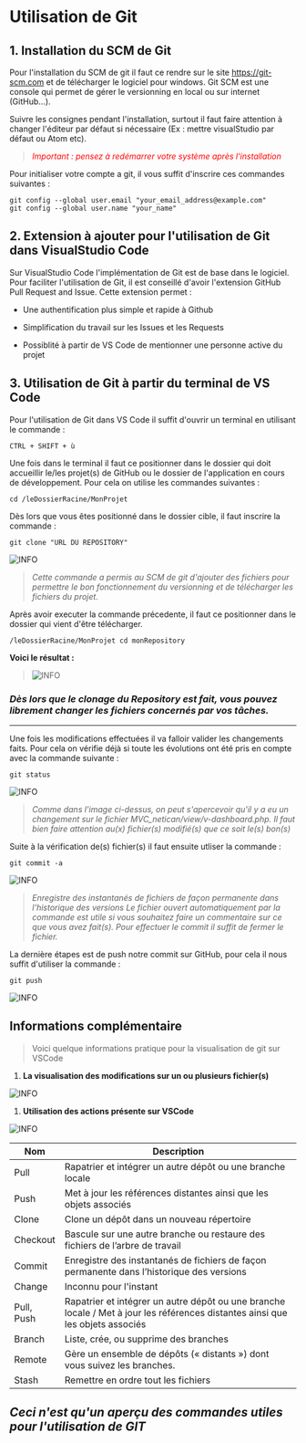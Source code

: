 # Utilisation de Git

## 1. **Installation du SCM de Git**

Pour l'installation du SCM de git il faut ce rendre sur le site <https://git-scm.com> et de télécharger le logiciel pour windows. Git SCM est une console qui permet de gérer le versionning en local ou sur internet (GitHub...).

Suivre les consignes pendant l'installation, surtout il faut faire attention à changer l'éditeur par défaut si nécessaire (Ex : mettre visualStudio par défaut ou Atom etc).

> <span style='color:red'> *Important : pensez à redémarrer votre système après l'installation* </span>

Pour initialiser votre compte a git, il vous suffit d'inscrire ces commandes suivantes :

    git config --global user.email "your_email_address@example.com"
    git config --global user.name "your_name"

## 2. **Extension à ajouter pour l'utilisation de Git dans VisualStudio Code**

Sur VisualStudio Code l'implémentation de Git est de base dans le logiciel. Pour faciliter l'utilisation de Git, il est conseillé d'avoir l'extension GitHub Pull Request and Issue. Cette extension permet :

* Une authentification plus simple et rapide à Github

* Simplification du travail sur les Issues et les Requests

* Possiblité à partir de VS Code de mentionner une personne active du projet

## 3. **Utilisation de Git à partir du terminal de VS Code**

Pour l'utilisation de Git dans VS Code il suffit d'ouvrir un terminal en utilisant le commande :

    CTRL + SHIFT + ù

Une fois dans le terminal il faut ce positionner dans le dossier qui doit accueillir le/les projet(s) de GitHub ou le dossier de l'application en cours de développement. Pour cela on utilise les commandes suivantes :

    cd /leDossierRacine/MonProjet

Dès lors que vous êtes positionné dans le dossier cible, il faut inscrire la commande :

    git clone "URL DU REPOSITORY"

![INFO](Capture.PNG)
> *Cette commande a permis au SCM de git d'ajouter des fichiers pour permettre le bon fonctionnement du versionning et de télécharger les fichiers du projet.*

Après avoir executer la commande précedente, il faut ce positionner dans le dossier qui vient d'être télécharger.

    /leDossierRacine/MonProjet cd monRepository

**Voici le résultat :**

> ![INFO](Capture1.PNG)

### *Dès lors que le clonage du Repository est fait, vous pouvez librement changer les fichiers concernés par vos tâches.*

---

Une fois les modifications effectuées il va falloir valider les changements faits. Pour cela on vérifie déjà si toute les évolutions ont été pris en compte avec la commande suivante :

    git status

![INFO](Capture2.PNG)

> *Comme dans l'image ci-dessus, on peut s'apercevoir qu'il y a eu un changement sur le fichier MVC_netican/view/v-dashboard.php. Il faut bien faire attention au(x) fichier(s) modifié(s) que ce soit le(s) bon(s)*

Suite à la vérification de(s) fichier(s) il faut ensuite utliser la commande :

    git commit -a

![INFO](Capture3.PNG)

> *Enregistre des instantanés de fichiers de façon permanente dans l'historique des versions*
> *Le fichier ouvert automatiquement par la commande est utile si vous souhaitez faire un commentaire sur ce que vous avez fait(s). Pour effectuer le commit il suffit de fermer le fichier.*

La dernière étapes est de push notre commit sur GitHub, pour cela il nous suffit d'utiliser la commande :

    git push

![INFO](Capture4.PNG)

## Informations complémentaire

> Voici quelque informations pratique pour la visualisation de git sur VSCode

1. **La visualisation des modifications sur un ou plusieurs fichier(s)**

![INFO](Capture5.PNG)

1. **Utilisation des actions présente sur VSCode**

![INFO](Capture6.PNG)


Nom | Description
--|--
Pull | Rapatrier et intégrer un autre dépôt ou une branche locale
Push | Met à jour les références distantes ainsi que les objets associés
Clone | Clone un dépôt dans un nouveau répertoire
Checkout | Bascule sur une autre branche ou restaure des fichiers de l’arbre de travail
Commit | Enregistre des instantanés de fichiers de façon permanente dans l’historique des versions
Change | Inconnu pour l'instant
Pull, Push | Rapatrier et intégrer un autre dépôt ou une branche locale / Met à jour les références distantes ainsi que les objets associés
Branch | Liste, crée, ou supprime des branches
Remote | Gère un ensemble de dépôts (« distants ») dont vous suivez les branches.
Stash | Remettre en ordre tout les fichiers

## *Ceci n'est qu'un aperçu des commandes utiles pour l'utilisation de GIT*
